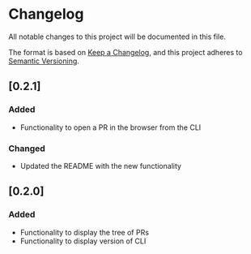 # Changelog

All notable changes to this project will be documented in this file.

The format is based on [Keep a Changelog](https://keepachangelog.com/en/1.1.0/),
and this project adheres to [Semantic Versioning](https://semver.org/spec/v2.0.0.html).

## [0.2.1]

### Added

- Functionality to open a PR in the browser from the CLI

### Changed

- Updated the README with the new functionality

## [0.2.0]

### Added

- Functionality to display the tree of PRs
- Functionality to display version of CLI
